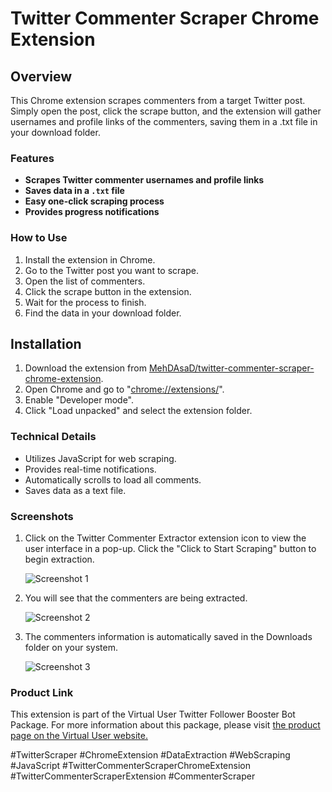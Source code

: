 # Twitter Commenter Scraper Chrome Extension


## Overview

This Chrome extension scrapes commenters from a target Twitter post. Simply open the post, click the scrape button, and the extension will gather usernames and profile links of the commenters, saving them in a .txt file in your download folder.


### Features
*   **Scrapes Twitter commenter usernames and profile links**
*   **Saves data in a `.txt` file**
*   **Easy one-click scraping process**
*   **Provides progress notifications**


### How to Use
1. Install the extension in Chrome.
2. Go to the Twitter post you want to scrape.
3. Open the list of commenters.
4. Click the scrape button in the extension.
5. Wait for the process to finish.
6. Find the data in your download folder.


## Installation
1. Download the extension from [MehDAsaD/twitter-commenter-scraper-chrome-extension](https://github.com/MehDAsaD/twitter-commenter-scraper-chrome-extension/tree/main).
2. Open Chrome and go to "[chrome://extensions/](chrome://extensions/)".
3. Enable "Developer mode".
4. Click "Load unpacked" and select the extension folder.


### Technical Details
- Utilizes JavaScript for web scraping.
- Provides real-time notifications.
- Automatically scrolls to load all comments.
- Saves data as a text file.
  

### Screenshots
1. Click on the Twitter Commenter Extractor extension icon to view the user interface in a pop-up. Click the "Click to Start Scraping" button to begin extraction.

   ![Screenshot 1](screenshot/extension–1.png)

2. You will see that the commenters are being extracted.

   ![Screenshot 2](screenshot/extension–2.png)

3. The commenters information is automatically saved in the Downloads folder on your system.

   ![Screenshot 3](screenshot/extension–3.png)



### Product Link

This extension is part of the Virtual User Twitter Follower Booster Bot Package. For more information about this package, please visit [the product page on the Virtual User website.](https://www.v-user.com/en/side-products/increase-twitter-followers-bot)



#TwitterScraper #ChromeExtension #DataExtraction #WebScraping #JavaScript #TwitterCommenterScraperChromeExtension #TwitterCommenterScraperExtension #CommenterScraper
